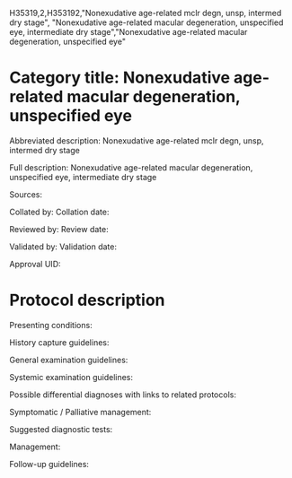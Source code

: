 H35319,2,H353192,"Nonexudative age-related mclr degn, unsp, intermed dry stage", "Nonexudative age-related macular degeneration, unspecified eye, intermediate dry stage","Nonexudative age-related macular degeneration, unspecified eye"
# Category title: Nonexudative age-related macular degeneration, unspecified eye

Abbreviated description: Nonexudative age-related mclr degn, unsp, intermed dry stage

Full description: Nonexudative age-related macular degeneration, unspecified eye, intermediate dry stage

Sources:

Collated by:
Collation date:

Reviewed by:
Review date:

Validated by:
Validation date:

Approval UID:

# Protocol description

Presenting conditions:

History capture guidelines:

General examination guidelines:

Systemic examination guidelines:

Possible differential diagnoses with links to related protocols:

Symptomatic / Palliative management:

Suggested diagnostic tests:

Management:

Follow-up guidelines:

